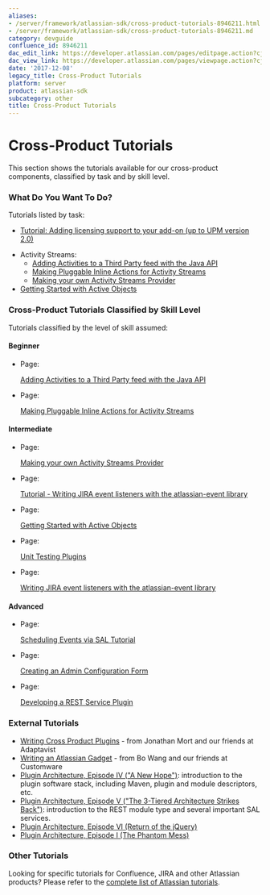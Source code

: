 ```yaml
---
aliases:
- /server/framework/atlassian-sdk/cross-product-tutorials-8946211.html
- /server/framework/atlassian-sdk/cross-product-tutorials-8946211.md
category: devguide
confluence_id: 8946211
dac_edit_link: https://developer.atlassian.com/pages/editpage.action?cjm=wozere&pageId=8946211
dac_view_link: https://developer.atlassian.com/pages/viewpage.action?cjm=wozere&pageId=8946211
date: '2017-12-08'
legacy_title: Cross-Product Tutorials
platform: server
product: atlassian-sdk
subcategory: other
title: Cross-Product Tutorials
---
```

# Cross-Product Tutorials

This section shows the tutorials available for our cross-product components, classified by task and by skill level.

### What Do You Want To Do?

Tutorials listed by task:

-   [Tutorial: Adding licensing support to your add-on (up to UPM version 2.0)](https://developer.atlassian.com/pages/viewpage.action?pageId=8947417)

<!-- -->

-   Activity Streams:
    -   [Adding Activities to a Third Party feed with the Java API](https://developer.atlassian.com/display/DOCS/Adding+Activities+to+a+Third+Party+feed+with+the+Java+API)
    -   [Making Pluggable Inline Actions for Activity Streams](https://developer.atlassian.com/display/DOCS/Making+Pluggable+Inline+Actions+for+Activity+Streams)
    -   [Making your own Activity Streams Provider](https://developer.atlassian.com/display/DOCS/Making+your+own+Activity+Streams+Provider)
-   [Getting Started with Active Objects](https://developer.atlassian.com/display/DOCS/Getting+Started+with+Active+Objects)

### Cross-Product Tutorials Classified by Skill Level

Tutorials classified by the level of skill assumed:

#### Beginner

-   Page:

    [Adding Activities to a Third Party feed with the Java API](/server/framework/atlassian-sdk/adding-activities-to-a-third-party-feed-with-the-java-api)

-   Page:

    [Making Pluggable Inline Actions for Activity Streams](/server/framework/atlassian-sdk/making-pluggable-inline-actions-for-activity-streams)

#### Intermediate

-   Page:

    [Making your own Activity Streams Provider](/server/framework/atlassian-sdk/making-your-own-activity-streams-provider)

-   Page:

    [Tutorial - Writing JIRA event listeners with the atlassian-event library](https://developer.atlassian.com/display/JIRADEV/Tutorial+-+Writing+JIRA+event+listeners+with+the+atlassian-event+library)

-   Page:

    [Getting Started with Active Objects](/server/framework/atlassian-sdk/getting-started-with-active-objects)

-   Page:

    [Unit Testing Plugins](https://developer.atlassian.com/display/CONFDEV/Unit+Testing+Plugins)

-   Page:

    [Writing JIRA event listeners with the atlassian-event library](/display/JIRASERVER/Writing+JIRA+event+listeners+with+the+atlassian-event+library)

#### Advanced

-   Page:

    [Scheduling Events via SAL Tutorial](/server/framework/atlassian-sdk/scheduling-events-via-sal-tutorial)

-   Page:

    [Creating an Admin Configuration Form](/server/framework/atlassian-sdk/creating-an-admin-configuration-form)

-   Page:

    [Developing a REST Service Plugin](/server/framework/atlassian-sdk/developing-a-rest-service-plugin)

### External Tutorials

-   <a href="https://www.adaptavist.com/display/~jmort/2010/11/15/Writing+Cross+Product+Plugins" class="external-link">Writing Cross Product Plugins</a> - from Jonathan Mort and our friends at Adaptavist
-   <a href="http://www.customware.net/repository/display/ATLASSIAN/Writing+an+Atlassian+Gadget" class="external-link">Writing an Atlassian Gadget</a> - from Bo Wang and our friends at Customware
-   <a href="http://blogs.atlassian.com/developer/2011/02/plugin_architecture_episode_iv.html" class="external-link">Plugin Architecture, Episode IV (&quot;A New Hope&quot;)</a>: introduction to the plugin software stack, including Maven, plugin and module descriptors, etc.
-   <a href="http://blogs.atlassian.com/developer/2011/03/plugin_development_tutorial_episode_v.html" class="external-link">Plugin Architecture, Episode V (&quot;The 3-Tiered Architecture Strikes Back&quot;)</a>: introduction to the REST module type and several important SAL services.
-   <a href="http://blogs.atlassian.com/developer/2011/03/plugin_architecture_episode_vi.html" class="external-link">Plugin Architecture, Episode VI (Return of the jQuery)</a>
-   <a href="http://blogs.atlassian.com/developer/2011/03/plugin_architecture_episode_i.html" class="external-link">Plugin Architecture, Episode I (The Phantom Mess)</a>

### Other Tutorials

Looking for specific tutorials for Confluence, JIRA and other Atlassian products? Please refer to the [complete list of Atlassian tutorials](/server/framework/atlassian-sdk/tutorials).






















